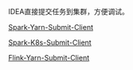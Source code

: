  IDEA直接提交任务到集群，方便调试。
 
 [Spark-Yarn-Submit-Client](spark-yarn-submiter/src/main/java/cn/todd/spark/launcher/LauncherMain.java)
 
 [Spark-K8s-Submit-Client](spark-k8s-submiter/src/main/java/cn/todd/spark/LauncherMain.java)
 
 [Flink-Yarn-Submit-Client](flink-yarn-submiter/src/main/java/cn/todd/flink/launcher/LauncherMain.java)
